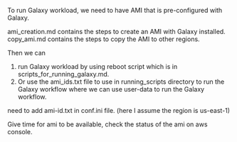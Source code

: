 To run Galaxy workload, we need to have AMI that is pre-configured with Galaxy. 

ami_creation.md contains the steps to create an AMI with Galaxy installed.
copy_ami.md contains the steps to copy the AMI to other regions.

Then we can 
1. run Galaxy workload by using reboot script which is in scripts_for_running_galaxy.md.
2. Or use the ami_ids.txt file to use in running_scripts directory to run the Galaxy workflow where we can use user-data to run the Galaxy workflow.

need to add ami-id.txt in conf.ini file. (here I assume the region is us-east-1)

Give time for ami to be available, check the status of the ami on aws console.

```bash